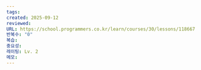 ```yaml
---
tags:
created: 2025-09-12
reviewed:
URL: https://school.programmers.co.kr/learn/courses/30/lessons/118667
반복수: "0"
복습:
중요성:
레이팅: Lv. 2
메모:
---
```

